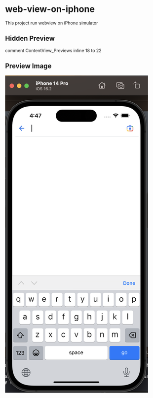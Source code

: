# web-view-on-iphone

This project run webview on iPhone simulator

## Hidden Preview
comment ContentView_Previews inline 18 to 22 

## Preview Image
![Alt text](https://github.com/wutkaru/web-view-on-iphone/blob/main/preview.png?raw=true "Preview")
